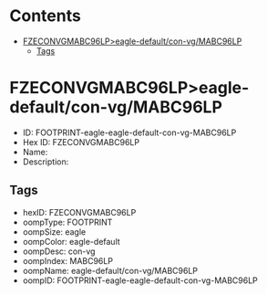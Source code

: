 



Contents
========

* [FZECONVGMABC96LP>eagle-default/con-vg/MABC96LP](#fzeconvgmabc96lpeagle-defaultcon-vgmabc96lp)
	* [Tags](#tags)

# FZECONVGMABC96LP>eagle-default/con-vg/MABC96LP

- ID: FOOTPRINT-eagle-eagle-default-con-vg-MABC96LP
- Hex ID: FZECONVGMABC96LP
- Name: 
- Description: 

## Tags

- hexID: FZECONVGMABC96LP
- oompType: FOOTPRINT
- oompSize: eagle
- oompColor: eagle-default
- oompDesc: con-vg
- oompIndex: MABC96LP
- oompName: eagle-default/con-vg/MABC96LP
- oompID: FOOTPRINT-eagle-eagle-default-con-vg-MABC96LP
